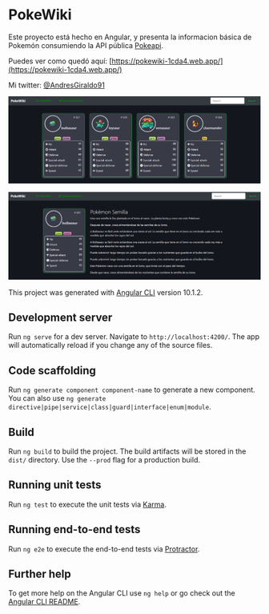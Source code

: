 # PokeWiki 

Este proyecto está hecho en Angular, y presenta la informacion básica de Pokemón consumiendo la API pública [Pokeapi](https://pokeapi.co/).

Puedes ver como quedó aquí: [https://pokewiki-1cda4.web.app/](https://pokewiki-1cda4.web.app/)

Mi twitter: [@AndresGiraldo91](https://twitter.com/AndresGiraldo91)

![home](/src/assets/images/home.PNG)

![detalle](/src/assets/images/detail.PNG)


This project was generated with [Angular CLI](https://github.com/angular/angular-cli) version 10.1.2.

## Development server

Run `ng serve` for a dev server. Navigate to `http://localhost:4200/`. The app will automatically reload if you change any of the source files.

## Code scaffolding

Run `ng generate component component-name` to generate a new component. You can also use `ng generate directive|pipe|service|class|guard|interface|enum|module`.

## Build

Run `ng build` to build the project. The build artifacts will be stored in the `dist/` directory. Use the `--prod` flag for a production build.

## Running unit tests

Run `ng test` to execute the unit tests via [Karma](https://karma-runner.github.io).

## Running end-to-end tests

Run `ng e2e` to execute the end-to-end tests via [Protractor](http://www.protractortest.org/).

## Further help

To get more help on the Angular CLI use `ng help` or go check out the [Angular CLI README](https://github.com/angular/angular-cli/blob/master/README.md).
